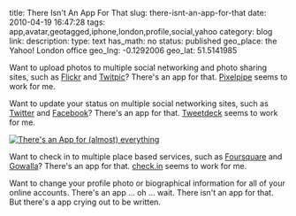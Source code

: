 title: There Isn't An App For That
slug: there-isnt-an-app-for-that
date: 2010-04-19 16:47:28
tags: app,avatar,geotagged,iphone,london,profile,social,yahoo
category: blog
link: 
description: 
type: text
has_math: no
status: published
geo_place: the Yahoo! London office
geo_lng: -0.1292006
geo_lat: 51.5141985

Want to upload photos to multiple social networking and photo sharing sites, such as [Flickr](https://www.flickr.com/photos/vicchi/ "https://www.flickr.com/photos/vicchi/") and [Twitpic](https://www.twitpic.com/photos/vicchi/ "https://www.twitpic.com/photos/vicchi/")? There's an app for that. [Pixelpipe](https://pixelpipe.com/tools "https://pixelpipe.com/tools") seems to work for me.

Want to update your status on multiple social networking sites, such as [Twitter](https://twitter.com/vicchi "https://twitter.com/vicchi") and [Facebook](https://www.facebook.com/vicchi "https://www.facebook.com/vicchi")? There's an app for that. [Tweetdeck](https://www.tweetdeck.com/ "https://www.tweetdeck.com/") seems to work for me.

<!-- TEASER_END -->

[![There's an App for (almost) everything](https://farm3.static.flickr.com/2264/4510177631_75d1172145_d.jpg)](https://www.flickr.com/photos/vicchi/4510177631/ "There's an App for (almost) everything")

Want to check in to multiple place based services, such as [Foursquare](https://foursquare.com/user/vicchi "https://foursquare.com/user/vicchi") and [Gowalla](https://gowalla.com/users/vicchi "https://gowalla.com/users/vicchi")? There's an app for that. [check.in](https://check.in/ "https://check.in/") seems to work for me.

Want to change your profile photo or biographical information for all of your online accounts. There's an app ... oh ... wait. There isn't an app for that. But there's a app crying out to be written.




